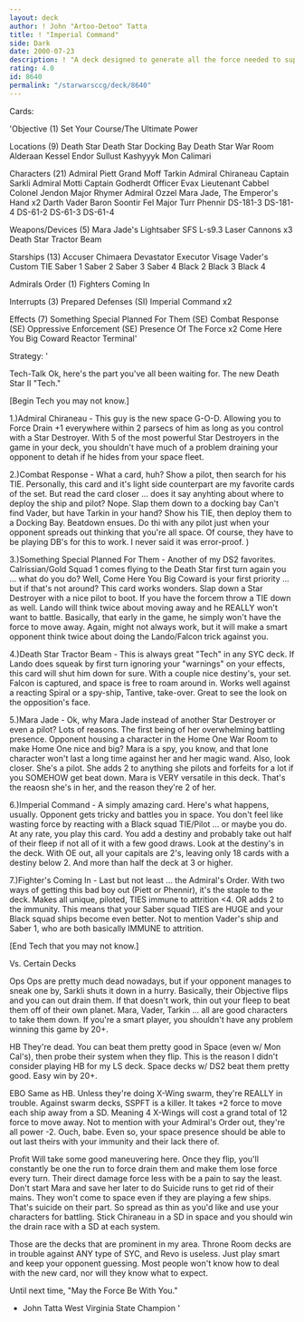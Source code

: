 ```yaml
---
layout: deck
author: ! John "Artoo-Detoo" Tatta
title: ! "Imperial Command"
side: Dark
date: 2000-07-23
description: ! "A deck designed to generate all the force needed to supply a good ole' fashioned Imperial beatdown.  Death Star II included and undiscovered tech that will mind boggle even the smartest of opponents."
rating: 4.0
id: 8640
permalink: "/starwarsccg/deck/8640"
---
```

Cards: 

'Objective  (1)
Set Your Course/The Ultimate Power

Locations  (9)
Death Star
Death Star  Docking Bay
Death Star  War Room
Alderaan
Kessel
Endor
Sullust
Kashyyyk
Mon Calimari

Characters  (21)
Admiral Piett
Grand Moff Tarkin
Admiral Chiraneau
Captain Sarkli
Admiral Motti
Captain Godherdt
Officer Evax
Lieutenant Cabbel
Colonel Jendon
Major Rhymer
Admiral Ozzel
Mara Jade, The Emperor's Hand x2
Darth Vader
Baron Soontir Fel
Major Turr Phennir
DS-181-3
DS-181-4
DS-61-2
DS-61-3
DS-61-4

Weapons/Devices  (5)
Mara Jade's Lightsaber
SFS L-s9.3 Laser Cannons x3
Death Star Tractor Beam

Starships  (13)
Accuser
Chimaera
Devastator
Executor
Visage
Vader's Custom TIE
Saber 1
Saber 2
Saber 3
Saber 4
Black 2
Black 3
Black 4

Admirals Order  (1)
Fighters Coming In

Interrupts  (3)
Prepared Defenses  (SI)
Imperial Command x2

Effects  (7)
Something Special Planned For Them (SE)
Combat Response (SE)
Oppressive Enforcement (SE)
Presence Of The Force x2
Come Here You Big Coward
Reactor Terminal'

Strategy: '

Tech-Talk	Ok, here's the part you've all been waiting for.  The new Death Star II "Tech."

[Begin Tech you may not know.]

1.)Admiral Chiraneau - This guy is the new space G-O-D.  Allowing you to Force Drain +1 everywhere within 2 parsecs of him as long as you control with a Star Destroyer.  With 5 of the most powerful Star Destroyers in the game in your deck, you shouldn't have much of a problem draining your opponent to detah if he hides from your space fleet.

2.)Combat Response - What a card, huh?	Show a pilot, then search for his TIE.	Personally, this card and it's light side counterpart are my favorite cards of the set.  But read the card closer ... does it say anyhting about where to deploy the ship and pilot?  Nope.  Slap them down to a docking bay	Can't find Vader, but have Tarkin in your hand?  Show his TIE, then deploy them to a Docking Bay.  Beatdown ensues.  Do thi with any pilot just when your opponent spreads out thinking that you're all space.  Of course, they have to be playing DB's for this to work.  I never said it was error-proof.	)

3.)Something Special Planned For Them - Another of my DS2 favorites.  Calrissian/Gold Squad 1 comes flying to the Death Star first turn again you ... what do you do?  Well, Come Here You Big Coward is your first priority ... but if that's not around?  This card works wonders.  Slap down a Star Destroyer with a nice pilot to boot.  If you have the forcem throw a TIE down as well.	Lando will think twice about moving away and he REALLY won't want to battle.  Basically, that early in the game, he simply won't have the force to move away.  Again, might not always work, but it will make a smart opponent think twice about doing the Lando/Falcon trick against you.

4.)Death Star Tractor Beam - This is always great "Tech" in any SYC deck.  If Lando does squeak by first turn ignoring your "warnings" on your effects, this card will shut him down for sure.  With a couple nice destiny's, your set.  Falcon is captured, and space is free to roam around in.	Works well against a reacting Spiral or a spy-ship, Tantive, take-over.  Great to see the look on the opposition's face.

5.)Mara Jade - Ok, why Mara Jade instead of another Star Destroyer or even a pilot?  Lots of reasons.  The first being of her overwhelming battling presence.  Opponent housing a character in the Home One  War Room to make Home One nice and big?  Mara is a spy, you know, and that lone character won't last a long time against her and her magic wand.  Also, look closer.  She's a pilot.  She adds 2 to anything she pilots and forfeits for a lot if you SOMEHOW get beat down.  Mara is VERY versatile in this deck.  That's the reaosn she's in her, and the reason they're 2 of her.

6.)Imperial Command - A simply amazing card.  Here's what happens, usually.  Opponent gets tricky and battles you in space.  You don't feel like wasting force by reacting with a Black squad TIE/Pilot ... or maybe you do.	At any rate, you play this card.  You add a destiny and probably take out half of their fleep if not all of it with a few good draws.  Look at the destiny's in the deck.  With OE out, all your capitals are 2's, leaving only 18 cards with a destiny below 2.  And more than half the deck at 3 or higher.

7.)Fighter's Coming In - Last but not least ... the Admiral's Order.	With two ways of getting this bad boy out (Piett or Phennir), it's the staple to the deck.  Makes all unique, piloted, TIES immune to attrition <4.  OR adds 2 to the immunity.  This means that your  Saber squad TIES are HUGE and your Black squad ships become even better.  Not to mention Vader's ship and Saber 1, who are both basically IMMUNE to attrition.

[End Tech that you may not know.]

Vs. Certain Decks

Ops  Ops are pretty much dead nowadays, but if your opponent manages to sneak one by, Sarkli shuts it down in a hurry.  Basically, their Objective flips and you can out drain them.  If that doesn't work, thin out your fleep to beat them off of their own planet.  Mara, Vader, Tarkin ... all are good characters to take them down.  If you're a smart player, you shouldn't have any problem winning this game by 20+.

HB  They're dead.  You can beat them pretty good in Space (even w/ Mon Cal's), then probe their system when they flip.  This is the reason I didn't consider playing HB for my LS deck.  Space decks w/ DS2 beat them pretty good.	Easy win by 20+.

EBO  Same as HB.  Unless they're doing X-Wing swarm, they're REALLY in trouble.  Against swarm decks, SSPFT is a killer.  It takes +2 force to move each ship away from a SD.  Meaning 4 X-Wings will cost a grand total of 12 force to move away.  Not to mention with your Admiral's Order out, they're all power -2.  Ouch, babe.  Even so, your space presence should be able to out last theirs with your immunity and their lack there of.

Profit  Will take some good maneuvering here.	Once they flip, you'll constantly be one the run to force drain them and make them lose force every turn.  Their direct damage force less with be a pain to say the least.  Don't start Mara and save her later to do Suicide runs to get rid of their mains.  They won't come to space even if they are playing a few ships.  That's suicide on their part.  So spread as thin as you'd like and use your characters for battling.  Stick Chiraneau in a SD in space and you should win the drain race with a SD at each system.

Those are the decks that are prominent in my area.  Throne Room decks are in trouble against ANY type of SYC, and Revo is useless.  Just play smart and keep your opponent guessing.  Most people won't know how to deal with the new card, nor will they know what to expect.

Until next time, "May the Force Be With You."

- John Tatta
West Virginia State Champion
'
